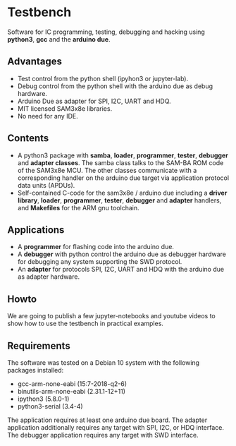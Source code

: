 # Testbench
Software for IC programming, testing, debugging and hacking using
**python3**, **gcc** and the **arduino due**.

## Advantages
- Test control from the python shell (ipyhon3 or jupyter-lab).
- Debug control from the python shell with the arduino due as debug hardware.
- Arduino Due as adapter for SPI, I2C, UART and HDQ.
- MIT licensed SAM3x8e libraries.
- No need for any IDE.

## Contents
- A python3 package with **samba**, **loader**, **programmer**, **tester**, **debugger** and **adapter classes**. 
The samba class talks to the SAM-BA ROM code of the SAM3x8e MCU. The other classes communicate 
with a corresponding handler on the arduino due target via application protocol data units (APDUs).
- Self-contained C-code for the sam3x8e / arduino due including a **driver library**, **loader**, **programmer**, **tester**, **debugger** and **adapter** handlers, and **Makefiles** for the ARM gnu toolchain.

## Applications
- A **programmer** for flashing code into the arduino due. 
- A **debugger** with python control the arduino due as debugger hardware
  for debugging any system supporting the SWD protocol.
- An **adapter** for protocols SPI, I2C, UART and HDQ with
  the arduino due as adapter hardware.
 
## Howto
 We are going to publish a few jupyter-notebooks and youtube videos to show how to use the testbench in practical examples.
 
## Requirements
 The software was tested on a Debian 10 system with the following packages installed:
  - gcc-arm-none-eabi (15:7-2018-q2-6)
  - binutils-arm-none-eabi (2.31.1-12+11)
  - ipython3 (5.8.0-1)
  - python3-serial (3.4-4)

The application requires at least one arduino due board. The adapter application additionally requires any target with SPI, I2C, or HDQ interface. The debugger application requires any target with SWD interface.
